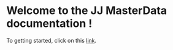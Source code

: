 # Welcome to the JJ MasterData documentation !
To getting started, click on this [link](articles/intro.md).
